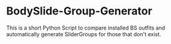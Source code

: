 # BodySlide-Group-Generator
This is a short Python Script to compare installed BS outfits and automatically generate SliderGroups for those that don't exist.
